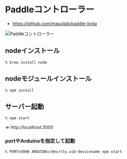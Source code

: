 # Paddleコントローラー

- https://github.com/masuilab/paddle-linda

![Paddleコントローラー](http://gyazo.com/b3e829f6b0c0543c29ab90d5470d14e5.png)

## nodeインストール

    % brew install node


## nodeモジュールインストール

    % npm install


## サーバー起動

    % npm start

=> http://localhost:3000


### portやArduinoを指定して起動

    % PORT=5000 ARDUINO=/dev/tty.usb-devicename npm start
